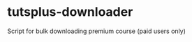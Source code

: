 tutsplus-downloader
===================

Script for bulk downloading premium course (paid users only)

